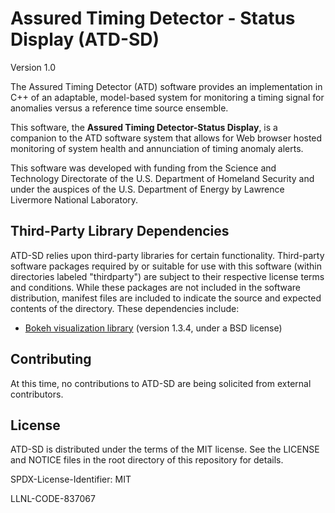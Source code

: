 # Assured Timing Detector - Status Display (ATD-SD)
Version 1.0

The Assured Timing Detector (ATD) software provides an implementation in C++ of an adaptable, model-based system for monitoring a timing signal for anomalies versus a reference time source ensemble.

This software, the **Assured Timing Detector-Status Display**, is a companion to the ATD software system that allows for Web browser hosted monitoring of system health and annunciation of timing anomaly alerts.

This software was developed with funding from the Science and Technology Directorate of the U.S. Department of Homeland Security and under the auspices of the U.S. Department of Energy by Lawrence Livermore National Laboratory.

Third-Party Library Dependencies
----------------
ATD-SD relies upon third-party libraries for certain functionality.  Third-party software packages required by or suitable for use with this software (within directories labeled "thirdparty") are subject to their respective license terms and conditions. While these packages are not included in the software distribution, manifest files are included to indicate the source and expected contents of the directory.  These dependencies include:
* [Bokeh visualization library](https://github.com/bokeh) (version 1.3.4, under a BSD license)

Contributing
----------------
At this time, no contributions to ATD-SD are being solicited from external contributors.

License
----------------
ATD-SD is distributed under the terms of the MIT license.  See the LICENSE and NOTICE files in the root directory of this repository for details.

SPDX-License-Identifier: MIT

LLNL-CODE-837067
